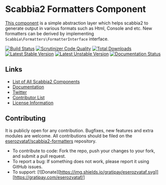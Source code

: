 # Scabbia2 Formatters Component

[This component](https://github.com/eserozvataf/scabbia2-formatters) is a simple abstraction layer which helps scabbia2 to generate output in various formats such as Html, Console and etc. New formatters can be derived by implementing `Scabbia\Formatters\FormatterInterface` interface.

[![Build Status](https://travis-ci.org/eserozvataf/scabbia2-formatters.png?branch=master)](https://travis-ci.org/eserozvataf/scabbia2-formatters)
[![Scrutinizer Code Quality](https://scrutinizer-ci.com/g/eserozvataf/scabbia2-formatters/badges/quality-score.png?b=master)](https://scrutinizer-ci.com/g/eserozvataf/scabbia2-formatters/?branch=master)
[![Total Downloads](https://poser.pugx.org/eserozvataf/scabbia2-formatters/downloads.png)](https://packagist.org/packages/eserozvataf/scabbia2-formatters)
[![Latest Stable Version](https://poser.pugx.org/eserozvataf/scabbia2-formatters/v/stable)](https://packagist.org/packages/eserozvataf/scabbia2-formatters)
[![Latest Unstable Version](https://poser.pugx.org/eserozvataf/scabbia2-formatters/v/unstable)](https://packagist.org/packages/eserozvataf/scabbia2-formatters)
[![Documentation Status](https://readthedocs.org/projects/scabbia2-documentation/badge/?version=latest)](https://readthedocs.org/projects/scabbia2-documentation)

## Links
- [List of All Scabbia2 Components](https://github.com/eserozvataf/scabbia2)
- [Documentation](https://readthedocs.org/projects/scabbia2-documentation)
- [Twitter](https://twitter.com/eserozvataf)
- [Contributor List](contributors.md)
- [License Information](LICENSE)


## Contributing
It is publicly open for any contribution. Bugfixes, new features and extra modules are welcome. All contributions should be filed on the [eserozvataf/scabbia2-formatters](https://github.com/eserozvataf/scabbia2-formatters) repository.

* To contribute to code: Fork the repo, push your changes to your fork, and submit a pull request.
* To report a bug: If something does not work, please report it using GitHub issues.
* To support: [![Donate][https://img.shields.io/gratipay/eserozvataf.svg]][https://gratipay.com/eserozvataf/]
